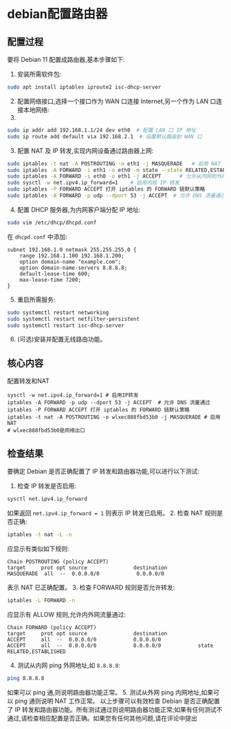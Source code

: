 # debian配置路由器

## 配置过程
要将 Debian 11 配置成路由器,基本步骤如下:

1. 安装所需软件包:
```bash
sudo apt install iptables iproute2 isc-dhcp-server
```

2. 配置网络接口,选择一个接口作为 WAN 口连接 Internet,另一个作为 LAN 口连接本地网络:
3. 
```bash
sudo ip addr add 192.168.1.1/24 dev eth0  # 配置 LAN 口 IP 地址 
sudo ip route add default via 192.168.2.1  # 设置默认路由到 WAN 口
```

3. 配置 NAT 及 IP 转发,实现内网设备通过路由器上网:

```bash 
sudo iptables -t nat -A POSTROUTING -o eth1 -j MASQUERADE   # 启用 NAT
sudo iptables -A FORWARD -i eth1 -o eth0 -m state --state RELATED,ESTABLISHED -j ACCEPT   # 允许已建立的流量返回 
sudo iptables -A FORWARD -i eth0 -o eth1 -j ACCEPT      # 允许从内网到外网的流量
sudo sysctl -w net.ipv4.ip_forward=1    # 启用内核 IP 转发
sudo iptables -P FORWARD ACCEPT 打开 iptables 的 FORWARD 链默认策略
sudo iptables -A FORWARD -p udp --dport 53 -j ACCEPT  # 允许 DNS 流量通过
```

4. 配置 DHCP 服务器,为内网客户端分配 IP 地址:
```bash
sudo vim /etc/dhcp/dhcpd.conf
```

在 `dhcpd.conf` 中添加:
```
subnet 192.168.1.0 netmask 255.255.255.0 {
    range 192.168.1.100 192.168.1.200;  
    option domain-name "example.com"; 
    option domain-name-servers 8.8.8.8;   
    default-lease-time 600;
    max-lease-time 7200;  
}
```
 
5. 重启所需服务:
```bash 
sudo systemctl restart networking  
sudo systemctl restart netfilter-persistent 
sudo systemctl restart isc-dhcp-server
```

6. (可选)安装并配置无线路由功能。




## 核心内容

配置转发和NAT

```shell
sysctl -w net.ipv4.ip_forward=1 # 启用IP转发
iptables -A FORWARD -p udp --dport 53 -j ACCEPT  # 允许 DNS 流量通过
iptables -P FORWARD ACCEPT 打开 iptables 的 FORWARD 链默认策略
iptables -t nat -A POSTROUTING -o wlxec888fbd53b0 -j MASQUERADE # 启用NAT
# wlxec888fbd53b0是网络出口
```



## 检查结果
要确定 Debian 是否正确配置了 IP 转发和路由器功能,可以进行以下测试:
1. 检查 IP 转发是否启用:
```bash
sysctl net.ipv4.ip_forward
```
如果返回 `net.ipv4.ip_forward = 1` 则表示 IP 转发已启用。
2. 检查 NAT 规则是否正确:
``` bash
iptables -t nat -L -n
```
应显示有类似如下规则:
```
Chain POSTROUTING (policy ACCEPT)
target     prot opt source               destination         
MASQUERADE  all  --  0.0.0.0/0            0.0.0.0/0    
```
表示 NAT 已正确配置。
3. 检查 FORWARD 规则是否允许转发:
```bash 
iptables -L FORWARD -n
```
应显示有 ALLOW 规则,允许内外网流量通过:
```
Chain FORWARD (policy ACCEPT)
target     prot opt source               destination         
ACCEPT     all  --  0.0.0.0/0            0.0.0.0/0           
ACCEPT     all  --  0.0.0.0/0            0.0.0.0/0            state RELATED,ESTABLISHED
```
4. 测试从内网 ping 外网地址,如 `8.8.8.8`:
```bash
ping 8.8.8.8
```
 
如果可以 ping 通,则说明路由器功能正常。
5. 测试从外网 ping 内网地址,如果可以 ping 通则说明 NAT 工作正常。
以上步骤可以有效检查 Debian 是否正确配置了 IP 转发和路由器功能。所有测试通过则说明路由器功能正常;如果有任何测试不通过,请检查相应配置是否正确。如果您有任何其他问题,请在评论中提出